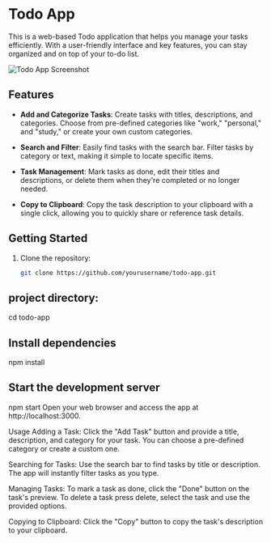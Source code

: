 # Todo App

This is a web-based Todo application that helps you manage your tasks efficiently. With a user-friendly interface and key features, you can stay organized and on top of your to-do list.

![Todo App Screenshot](/screenshots/todo-app.png)

## Features

- **Add and Categorize Tasks**: Create tasks with titles, descriptions, and categories. Choose from pre-defined categories like "work," "personal," and "study," or create your own custom categories.

- **Search and Filter**: Easily find tasks with the search bar. Filter tasks by category or text, making it simple to locate specific items.

- **Task Management**: Mark tasks as done, edit their titles and descriptions, or delete them when they're completed or no longer needed.

- **Copy to Clipboard**: Copy the task description to your clipboard with a single click, allowing you to quickly share or reference task details.

## Getting Started

1. Clone the repository:
   ```bash
   git clone https://github.com/yourusername/todo-app.git

 ## project directory:
cd todo-app

## Install dependencies
npm install
## Start the development server
npm start
Open your web browser and access the app at http://localhost:3000.


Usage
Adding a Task: Click the "Add Task" button and provide a title, description, and category for your task. You can choose a pre-defined category or create a custom one.

Searching for Tasks: Use the search bar to find tasks by title or description. The app will instantly filter tasks as you type.

Managing Tasks: To mark a task as done, click the "Done" button on the task's preview. To delete a task press delete, select the task and use the provided options.

Copying to Clipboard: Click the "Copy" button to copy the task's description to your clipboard.

